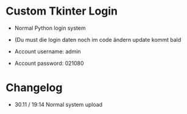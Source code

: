 # Custom Tkinter Login

* Normal Python login system
* (Du must die login daten noch im code ändern update kommt bald

* Account username: admin
* Account password: 021080



# Changelog
* 30.11 / 19:14 Normal system upload
